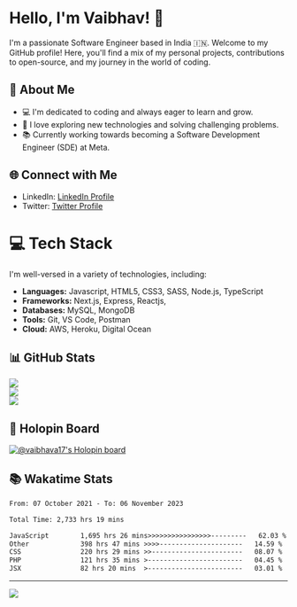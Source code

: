 # Hello, I'm Vaibhav! 👋

I'm a passionate Software Engineer based in India 🇮🇳. Welcome to my GitHub profile! Here, you'll find a mix of my personal projects, contributions to open-source, and my journey in the world of coding.

## 💫 About Me

- 💻 I'm dedicated to coding and always eager to learn and grow.
- 🌟 I love exploring new technologies and solving challenging problems.
- 📚 Currently working towards becoming a Software Development Engineer (SDE) at Meta.

## 🌐 Connect with Me

- LinkedIn: [LinkedIn Profile](https://www.linkedin.com/in/vaibhava17)
- Twitter: [Twitter Profile](https://twitter.com/heyvybav)

# 💻 Tech Stack

I'm well-versed in a variety of technologies, including:

- **Languages:** Javascript, HTML5, CSS3, SASS, Node.js, TypeScript
- **Frameworks:** Next.js, Express, Reactjs,
- **Databases:** MySQL, MongoDB
- **Tools:** Git, VS Code, Postman
- **Cloud:** AWS, Heroku, Digital Ocean

<!-- ![React](https://img.shields.io/badge/react-%2320232a.svg?style=flat&logo=react&logoColor=%2361DAFB) 
![Bootstrap](https://img.shields.io/badge/bootstrap-%23563D7C.svg?style=flat&logo=bootstrap&logoColor=white) 
![Express.js](https://img.shields.io/badge/express.js-%23404d59.svg?style=flat&logo=express&logoColor=%2361DAFB) 
![TypeScript](https://img.shields.io/badge/typescript-%23007ACC.svg?style=flat&logo=typescript&logoColor=white) 
![NodeJS](https://img.shields.io/badge/node.js-6DA55F?style=flat&logo=node.js&logoColor=white) 
![Redux](https://img.shields.io/badge/redux-%23593d88.svg?style=flat&logo=redux&logoColor=white)
![SASS](https://img.shields.io/badge/SASS-hotpink.svg?style=flat&logo=SASS&logoColor=white) 
![Socket.io](https://img.shields.io/badge/Socket.io-black?style=flat&logo=socket.io&badgeColor=010101) 
![Styled Components](https://img.shields.io/badge/styled--components-DB7093?style=flat&logo=styled-components&logoColor=white) 
![MySQL](https://img.shields.io/badge/mysql-%2300f.svg?style=flat&logo=mysql&logoColor=white) 
![MongoDB](https://img.shields.io/badge/MongoDB-%234ea94b.svg?style=flat&logo=mongodb&logoColor=white)
![Adobe XD](https://img.shields.io/badge/Adobe%20XD-470137?style=flat&logo=Adobe%20XD&logoColor=#FF61F6) 
![Figma](https://img.shields.io/badge/figma-%23F24E1E.svg?style=flat&logo=figma&logoColor=white) 
![Postman](https://img.shields.io/badge/Postman-FF6C37?style=flat&logo=postman&logoColor=white) 
![Trello](https://img.shields.io/badge/Trello-%23026AA7.svg?style=flat&logo=Trello&logoColor=white) -->

## 📊 GitHub Stats
![](https://github-readme-stats.vercel.app/api?username=vaibhava17&theme=react&hide_border=false&include_all_commits=true&count_private=true)<br/>
![](https://github-readme-streak-stats.herokuapp.com/?user=vaibhava17&theme=react&hide_border=false)<br/>
![](https://github-readme-stats.vercel.app/api/top-langs/?username=vaibhava17&theme=react&hide_border=false&include_all_commits=true&count_private=true&layout=compact)

## 🦖 Holopin Board
[![@vaibhava17's Holopin board](https://holopin.me/vaibhava17)](https://holopin.io/@vaibhava17)

## 📚 Wakatime Stats

<!--![Vaibhav's Github Stats](https://github-readme-stats.vercel.app/api?username=vaibhava17&show_icons=true) -->

<!--START_SECTION:waka-->

```txt
From: 07 October 2021 - To: 06 November 2023

Total Time: 2,733 hrs 19 mins

JavaScript        1,695 hrs 26 mins>>>>>>>>>>>>>>>>---------   62.03 %
Other             398 hrs 47 mins >>>>---------------------   14.59 %
CSS               220 hrs 29 mins >>-----------------------   08.07 %
PHP               121 hrs 35 mins >------------------------   04.45 %
JSX               82 hrs 20 mins  >------------------------   03.01 %
```

<!--END_SECTION:waka-->
---
[![](https://visitcount.itsvg.in/api?id=vaibhava17&icon=9&color=0)](https://visitcount.itsvg.in)
